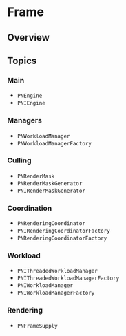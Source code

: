 # Frame

<!--summary-->

## Overview

<!--overview-->

## Topics

### Main
- ``PNEngine``
- ``PNIEngine``

### Managers
- ``PNWorkloadManager``
- ``PNWorkloadManagerFactory``

### Culling
- ``PNRenderMask``
- ``PNRenderMaskGenerator``
- ``PNIRenderMaskGenerator``

### Coordination
- ``PNRenderingCoordinator``
- ``PNIRenderingCoordinatorFactory``
- ``PNRenderingCoordinatorFactory``

### Workload
- ``PNIThreadedWorkloadManager``
- ``PNIThreadedWorkloadManagerFactory``
- ``PNIWorkloadManager``
- ``PNIWorkloadManagerFactory``

### Rendering
- ``PNFrameSupply``
